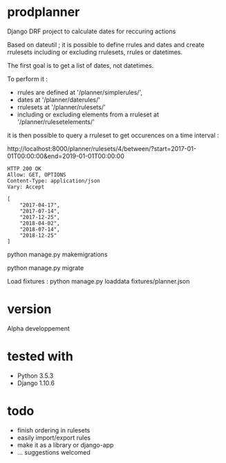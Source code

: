 prodplanner
===========


Django DRF project to calculate dates for reccuring actions

Based on dateutil ; it is possible to define rrules and dates and create rrulesets including or excluding rrulesets, rrules or datetimes.

The first goal is to get a list of dates, not datetimes.

To perform it :

* rrules are defined at '/planner/simplerules/',
* dates at '/planner/daterules/'
* rrulesets at '/planner/rulesets/'
* including or excluding elements from a rruleset at '/planner/rulesetelements/'

it is then possible to query a rruleset to get occurences on a time interval :

http://localhost:8000/planner/rulesets/4/between/?start=2017-01-01T00:00:00&end=2019-01-01T00:00:00

```
HTTP 200 OK
Allow: GET, OPTIONS
Content-Type: application/json
Vary: Accept

[
    "2017-04-17",
    "2017-07-14",
    "2017-12-25",
    "2018-04-02",
    "2018-07-14",
    "2018-12-25"
]
```

python manage.py makemigrations

python manage.py migrate

Load fixtures : python manage.py loaddata fixtures/planner.json



# version
Alpha developpement

# tested with

* Python 3.5.3
* Django 1.10.6

# todo
* finish ordering in rulesets
* easily import/export rules
* make it as a library or django-app
* ... suggestions welcomed
